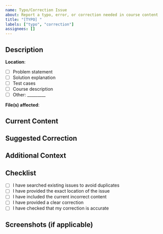 ```yaml
---
name: Typo/Correction Issue
about: Report a typo, error, or correction needed in course content
title: "[TYPO] "
labels: ["typo", "correction"]
assignees: []
---
```


## Description
<!-- Describe the typo or error you found -->

**Location**: 
- [ ] Problem statement
- [ ] Solution explanation
- [ ] Test cases
- [ ] Course description
- [ ] Other: _________

**File(s) affected**: 
<!-- Specify the file path(s) where the issue is located -->

## Current Content
<!-- Copy the current incorrect content here -->

## Suggested Correction
<!-- Provide the corrected content -->

## Additional Context
<!-- Any additional information that might be helpful -->

## Checklist
- [ ] I have searched existing issues to avoid duplicates
- [ ] I have provided the exact location of the issue
- [ ] I have included the current incorrect content
- [ ] I have provided a clear correction
- [ ] I have checked that my correction is accurate

## Screenshots (if applicable)
<!-- Add screenshots if the issue is visual -->
